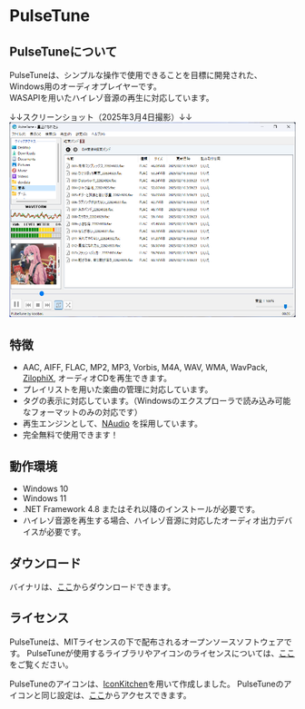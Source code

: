 # PulseTune

## PulseTuneについて
PulseTuneは、シンプルな操作で使用できることを目標に開発された、Windows用のオーディオプレイヤーです。  
WASAPIを用いたハイレゾ音源の再生に対応しています。

↓↓スクリーンショット（2025年3月4日撮影）↓↓
![スクリーンショット](./img/demo.png "スクリーンショット")

## 特徴
- AAC, AIFF, FLAC, MP2, MP3, Vorbis, M4A, WAV, WMA, WavPack, [ZilophiX](https://github.com/koobar/zilophix), オーディオCDを再生できます。
- プレイリストを用いた楽曲の管理に対応しています。
- タグの表示に対応しています。（Windowsのエクスプローラで読み込み可能なフォーマットのみの対応です）
- 再生エンジンとして、[NAudio](https://github.com/naudio/NAudio) を採用しています。
- 完全無料で使用できます！

## 動作環境
- Windows 10
- Windows 11
- .NET Framework 4.8 またはそれ以降のインストールが必要です。
- ハイレゾ音源を再生する場合、ハイレゾ音源に対応したオーディオ出力デバイスが必要です。

## ダウンロード
バイナリは、[ここ](https://github.com/koobar/PulseTune/releases)からダウンロードできます。

## ライセンス
PulseTuneは、MITライセンスの下で配布されるオープンソースソフトウェアです。
PulseTuneが使用するライブラリやアイコンのライセンスについては、[ここ](./THIRD-PARTY-NOTICES.txt)をご覧ください。

PulseTuneのアイコンは、[IconKitchen](https://icon.kitchen/)を用いて作成しました。
PulseTuneのアイコンと同じ設定は、[ここ](https://icon.kitchen/i/H4sIAAAAAAAAA1WPzQrCMBCE32W99lAVxHoV8QHsTTxsk00aTJuS%2FoiUvruTQg8SSMhs5pvMTBP7UXq6zKQ5vstaGqGLYd9LRsZeves4DmncCw7SYnj0A2XkVGgh1MK6q0MLxpJRZa%2FBhwh9d9gXJ3PEw8qW3w5QspG1kzaZK3vfLkCr5Nn%2FmVbpkKQ8L07nMyRurQemyJGDn2055pgW5sbejBE1oAyJl4kHWZMeNa%2FxykUFANxN0KNPpZ%2BA6hicTn1Cj%2F0jFb2WH1f67iwXAQAA)からアクセスできます。
